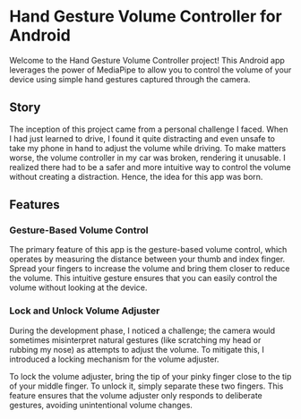 # Hand Gesture Volume Controller for Android

Welcome to the Hand Gesture Volume Controller project! This Android app leverages the power of MediaPipe to allow you to control the volume of your device using simple hand gestures captured through the camera. 

## Story

The inception of this project came from a personal challenge I faced. When I had just learned to drive, I found it quite distracting and even unsafe to take my phone in hand to adjust the volume while driving. To make matters worse, the volume controller in my car was broken, rendering it unusable. I realized there had to be a safer and more intuitive way to control the volume without creating a distraction. Hence, the idea for this app was born.

## Features

### Gesture-Based Volume Control

The primary feature of this app is the gesture-based volume control, which operates by measuring the distance between your thumb and index finger. Spread your fingers to increase the volume and bring them closer to reduce the volume. This intuitive gesture ensures that you can easily control the volume without looking at the device.

### Lock and Unlock Volume Adjuster

During the development phase, I noticed a challenge; the camera would sometimes misinterpret natural gestures (like scratching my head or rubbing my nose) as attempts to adjust the volume. To mitigate this, I introduced a locking mechanism for the volume adjuster. 

To lock the volume adjuster, bring the tip of your pinky finger close to the tip of your middle finger. To unlock it, simply separate these two fingers. This feature ensures that the volume adjuster only responds to deliberate gestures, avoiding unintentional volume changes.